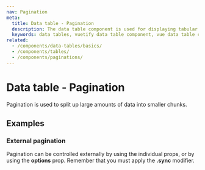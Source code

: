 ```yaml
---
nav: Pagination
meta:
  title: Data table - Pagination
  description: The data table component is used for displaying tabular data in a way that is easy for users to scan. It includes sorting, searching, pagination and selection.
  keywords: data tables, vuetify data table component, vue data table component
related:
  - /components/data-tables/basics/
  - /components/tables/
  - /components/paginations/
---
```


# Data table - Pagination

Pagination is used to split up large amounts of data into smaller chunks.

<entry />

## Examples

### External pagination

Pagination can be controlled externally by using the individual props, or by using the **options** prop. Remember that you must apply the **.sync** modifier.

<example file="v-data-table/misc-external-paginate" />
